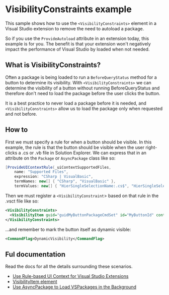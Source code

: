 # VisibilityConstraints example

This sample shows how to use the `<VisibilityConstraints>` element in a Visual Studio extension to remove the need to autoload a package.

So if you use the `ProvideAutoload` attribute in an extension today, this example is for you. The benefit is that your extension won't negatively impact the performance of Visual Studio by loaded when not needed.

## What is VisibilityConstraints?

Often a package is being loaded to run a `BeforeQueryStatus` method for a button to determine its visibility. With `<VisibilityConstraints>` we can determine the visibility of a button without running BeforeQueryStatus and therefore don't need to load the package before the user clicks the button.

It is a best practice to never load a package before it is needed, and `<VisibilityConstraints>` allow us to load the package only when requested and not before.

## How to
First we must specify a rule for when a button should be visible. In this example, the rule is that the button should be visible when the user right-clicks a .cs or .vb file in Solution Explorer. We can express that in an attribute on the `Package` or `AsyncPackage` class like so:

```c#
[ProvideUIContextRule(_uiContextSupportedFiles,
    name: "Supported Files",
    expression: "CSharp | VisualBasic",
    termNames: new[] { "CSharp", "VisualBasic" },
    termValues: new[] { "HierSingleSelectionName:.cs$", "HierSingleSelectionName:.vb$" })]
```

Then we must register a `<VisibilityConstraint`> based on that rule in the .vsct file like so:

```xml
<VisibilityConstraints>
  <VisibilityItem guid="guidMyButtonPackageCmdSet" id="MyButtonId" context="uiContextSupportedFiles" />
</VisibilityConstraints>
```

...and remember to mark the button itself as dynamic visible:

```xml
<CommandFlag>DynamicVisibility</CommandFlag>
```

## Ful documentation
Read the docs for all the details surrounding these scenarios.

* [Use Rule-based UI Context for Visual Studio Extensions](https://docs.microsoft.com/visualstudio/extensibility/how-to-use-rule-based-ui-context-for-visual-studio-extensions)
* [VisibilityItem element](https://docs.microsoft.com/en-us/visualstudio/extensibility/visibilityitem-element)
* [Use AsyncPackage to Load VSPackages in the Background](https://docs.microsoft.com/visualstudio/extensibility/how-to-use-asyncpackage-to-load-vspackages-in-the-background)